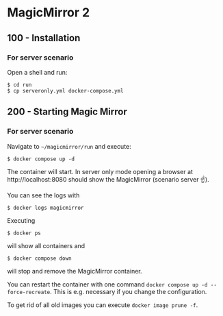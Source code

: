 # MagicMirror 2

## 100 - Installation

### For server scenario

Open a shell and run:

```
$ cd run
$ cp serveronly.yml docker-compose.yml
```

## 200 - Starting Magic Mirror

### For server scenario

Navigate to ```~/magicmirror/run``` and execute:

```
$ docker compose up -d
```

The container will start. In server only mode opening a browser at http://localhost:8080 should show the MagicMirror (scenario server ☝️).

You can see the logs with

```
$ docker logs magicmirror
```

Executing

```
$ docker ps
```

will show all containers and

```
$ docker compose down
```

will stop and remove the MagicMirror container.

You can restart the container with one command ```docker compose up -d --force-recreate```. This is e.g. necessary if you change the configuration.

To get rid of all old images you can execute ```docker image prune -f```.
